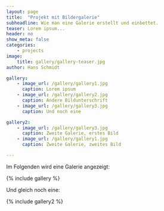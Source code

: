 ```yaml
---
layout: page
title:  "Projekt mit Bildergalerie"
subheadline: Wie man eine Galerie erstellt und einbettet.
teaser: Lorem ipsum...
header: no
show_meta: false
categories:
    - projects
image:
    title: gallery/gallery-teaser.jpg
author: Hans Schmidt

gallery:
    - image_url: /gallery/gallery1.jpg
      caption: Lorem ipsum
    - image_url: /gallery/gallery2.jpg
      caption: Andere Bildunterschrift
    - image_url: /gallery/gallery3.jpg
      caption: Und noch eine

gallery2:
    - image_url: /gallery/gallery3.jpg
      caption: Zweite Galerie, erstes Bild
    - image_url: /gallery/gallery1.jpg
      caption: Zweite Galerie, zweites Bild

---
```


Im Folgenden wird eine Galerie angezeigt:

{% include gallery %}

Und gleich noch eine:

{% include gallery2 %}
